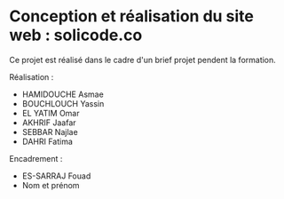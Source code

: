 # Conception et réalisation du site web : solicode.co

Ce projet est réalisé dans le cadre d'un brief projet pendent la formation.

Réalisation :
- HAMIDOUCHE Asmae
- BOUCHLOUCH Yassin
- EL YATIM Omar
- AKHRIF Jaafar
- SEBBAR Najlae
- DAHRI Fatima

Encadrement :
- ES-SARRAJ Fouad
- Nom et prénom

